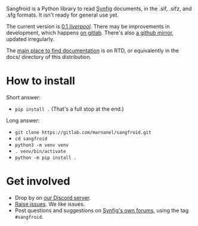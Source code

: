 Sangfroid is a Python library to read [Synfig](https://synfig.org) documents, in the .sif, .sifz, and .sfg formats. It isn't ready for general use yet.

The current version is [0.1 *liverpool*](https://gitlab.com/marnanel/sangfroid/-/milestones/1). There may be improvements in development, which happens [on gitlab](https://gitlab.com/marnanel/sangfroid). There's also [a github mirror](https://github.com/marnanel/sangfroid), updated irregularly.

The [main place to find documentation](https://sangfroid.readthedocs.io/) is on RTD, or equivalently in the docs/ directory of this distribution.

# How to install

Short answer:

* `pip install .` (That's a full stop at the end.)

Long answer:

* `git clone https://gitlab.com/marnanel/sangfroid.git`
* `cd sangfroid`
* `python3 -m venv venv`
* `. venv/bin/activate`
* `python -m pip install .`

# Get involved

* Drop by on [our Discord server](https://discord.gg/2eAHdQTUyb).
* [Raise issues](https://gitlab.com/marnanel/sangfroid/-/issues/). We like issues.
* Post questions and suggestions on [Synfig's own forums](https://forums.synfig.org/), using the tag `#sangfroid`.
